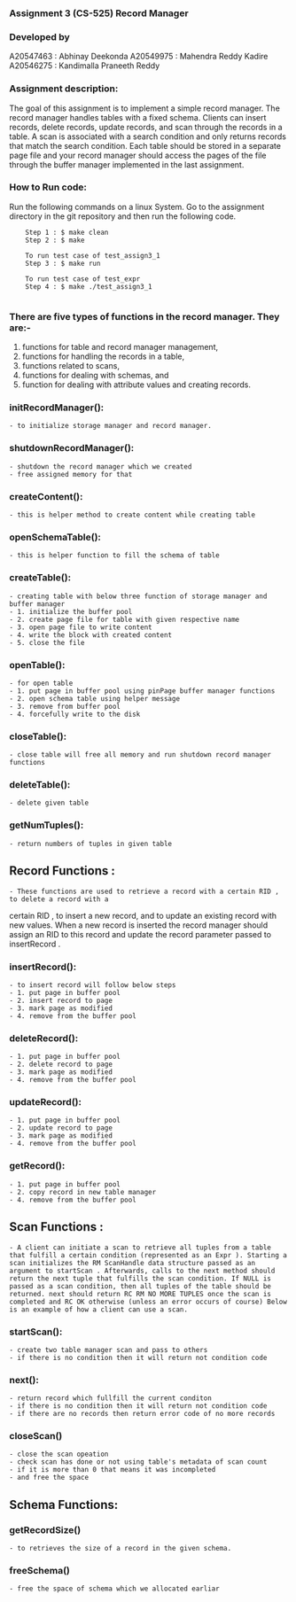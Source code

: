 ### Assignment 3 (CS-525) Record Manager

### Developed by 
A20547463 : Abhinay Deekonda
A20549975 : Mahendra Reddy Kadire 
A20546275 : Kandimalla Praneeth Reddy

### Assignment description:

The goal of this assignment is to implement a simple record manager. The record manager handles tables with a
fixed schema. Clients can insert records, delete records, update records, and scan through the records in a table.
A scan is associated with a search condition and only returns records that match the search condition. Each table
should be stored in a separate page file and your record manager should access the pages of the file through the
buffer manager implemented in the last assignment.

### How to Run code:

Run the following commands on a linux System. 
Go to the assignment directory in the git repository and then run the following code.

```    
    Step 1 : $ make clean
    Step 2 : $ make

    To run test case of test_assign3_1 
    Step 3 : $ make run

    To run test case of test_expr
    Step 4 : $ make ./test_assign3_1
     
```

###  There are five types of functions in the record manager. They are:-
1. functions for table and record manager management,
2. functions for handling the records in a table,
3. functions related to scans,
4. functions for dealing with schemas, and
5. function for dealing with attribute values and creating records.

### initRecordManager(): 
    - to initialize storage manager and record manager.

### shutdownRecordManager():
    - shutdown the record manager which we created
    - free assigned memory for that 

### createContent():
    - this is helper method to create content while creating table

### openSchemaTable():
    - this is helper function to fill the schema of table

### createTable():
    - creating table with below three function of storage manager and buffer manager
    - 1. initialize the buffer pool
    - 2. create page file for table with given respective name
    - 3. open page file to write content
    - 4. write the block with created content
    - 5. close the file

### openTable():
    - for open table
    - 1. put page in buffer pool using pinPage buffer manager functions
    - 2. open schema table using helper message
    - 3. remove from buffer pool
    - 4. forcefully write to the disk

### closeTable():
    - close table will free all memory and run shutdown record manager functions

### deleteTable():
    - delete given table

### getNumTuples():
    - return numbers of tuples in given table

## Record Functions :
    - These functions are used to retrieve a record with a certain RID , to delete a record with a
certain RID , to insert a new record, and to update an existing record with new values. When a new record is inserted
the record manager should assign an RID to this record and update the record parameter passed to insertRecord .

### insertRecord(): 
    - to insert record will follow below steps
    - 1. put page in buffer pool
    - 2. insert record to page
    - 3. mark page as modified 
    - 4. remove from the buffer pool

### deleteRecord():
    - 1. put page in buffer pool
    - 2. delete record to page
    - 3. mark page as modified 
    - 4. remove from the buffer pool

### updateRecord():
    - 1. put page in buffer pool
    - 2. update record to page
    - 3. mark page as modified 
    - 4. remove from the buffer pool

### getRecord():
    - 1. put page in buffer pool
    - 2. copy record in new table manager
    - 4. remove from the buffer pool

## Scan Functions : 
    - A client can initiate a scan to retrieve all tuples from a table that fulfill a certain condition (represented as an Expr ). Starting a scan initializes the RM ScanHandle data structure passed as an argument to startScan . Afterwards, calls to the next method should return the next tuple that fulfills the scan condition. If NULL is passed as a scan condition, then all tuples of the table should be returned. next should return RC RM NO MORE TUPLES once the scan is completed and RC OK otherwise (unless an error occurs of course) Below is an example of how a client can use a scan.

### startScan():
    - create two table manager scan and pass to others
    - if there is no condition then it will return not condition code

### next():
    - return record which fullfill the current conditon
    - if there is no condition then it will return not condition code
    - if there are no records then return error code of no more records

### closeScan() 
    - close the scan opeation 
    - check scan has done or not using table's metadata of scan count
    - if it is more than 0 that means it was incompleted
    - and free the space 

## Schema Functions:

### getRecordSize()
    - to retrieves the size of a record in the given schema.

### freeSchema()
    - free the space of schema which we allocated earliar